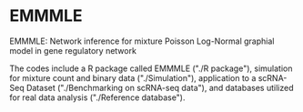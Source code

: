 # EMMMLE
EMMMLE: Network inference for mixture Poisson Log-Normal graphial model in gene regulatory network

The codes include a R package called EMMMLE ("./R package"), simulation for mixture count and binary data ("./Simulation"), application to a scRNA-Seq Dataset ("./Benchmarking on scRNA-seq data"), and databases utilized for real data analysis ("./Reference database").
